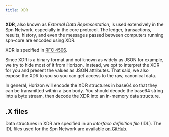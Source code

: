 ```yaml
---
title: XDR
---
```


**XDR**, also known as _External Data Representation_, is used extensively in
the Spn Network, especially in the core protocol.  The ledger, transactions, results,
history, and even the messages passed between computers running spn-core
are encoded using XDR.

XDR is specified in [RFC 4506](http://tools.ietf.org/html/rfc4506.html).

Since XDR is a binary format and not known as widely as JSON for example, we try
to hide most of it from Horizon.  Instead, we opt to interpret the XDR for you
and present the values as JSON attributes.  That said, we also expose the XDR
to you so you can get access to the raw, canonical data.

In general, Horizon will encode the XDR structures in base64 so that they can be 
transmitted within a json body.  You should decode the base64 string
into a byte stream, then decode the XDR into an in-memory data structure.

## .X files

Data structures in XDR are specified in an _interface definition file_ (IDL).
The IDL files used for the Spn Network are available
[on GitHub](https://github.com/spn/spn-core/tree/master/src/xdr).
